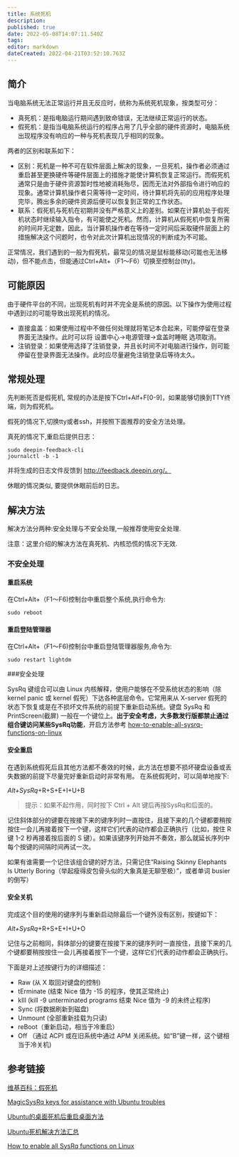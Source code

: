 ```yaml
---
title: 系统死机
description: 
published: true
date: 2022-05-08T14:07:11.540Z
tags: 
editor: markdown
dateCreated: 2022-04-21T03:52:10.763Z
---
```


## 简介

当电脑系统无法正常运行并且无反应时，统称为系统死机现象，按类型可分：

- 真死机：是指电脑运行期间遇到致命错误，无法继续正常运行的状态。
- 假死机：是指当电脑系统运行的程序占用了几乎全部的硬件资源时，电脑系统出现程序没有响应的一种与死机表现几乎相同的现象。

两者的区别和联系如下：

- 区别：死机是一种不可在软件层面上解决的现象，一旦死机，操作者必须通过重启甚至更换硬件等硬件层面上的措施才能使计算机恢复正常运行。而假死机通常只是由于硬件资源暂时性地被消耗殆尽，因而无法对外部指令进行响应的现象。通常计算机操作者只需等待一定时间，待计算机将先前的应用程序处理完毕，腾出多余的硬件资源后便可以恢复到正常的工作状态。
- 联系：假死机与死机在初期并没有严格意义上的差别。如果在计算机处于假死机状态时继续输入指令，有可能使之死机。然而，计算机从假死机中恢复所需的时间并无定数，因此，当计算机操作者在等待一定时间后采取硬件层面上的措施解决这个问题时，也令对此次计算机出现情况的判断成为不可能。

正常情况，我们遇到的一般为假死机，最常见的情况是鼠标能移动(可能也无法移动)，但不能点击，但能通过Ctrl+Alt+（F1～F6）切换至控制台(tty)。

## 可能原因
由于硬件平台的不同，出现死机有时并不完全是系统的原因。以下操作为使用过程中遇到过的可能导致出现死机的情况。
- 直接盒盖：如果使用过程中不做任何处理就将笔记本合起来，可能停留在登录界面无法操作。此时可以将 设置中心->电源管理->盒盖时睡眠 选项取消。
- 注销登录：如果使用选择了注销登录，并且长时间不对电脑进行操作，则可能停留在登录界面无法操作。此时应尽量避免注销登录后等待太久。

## 常规处理

先判断死否是假死机, 常规的办法是按下Ctrl+Alf+F[0-9]，如果能够切换到TTY终端，则为假死机。

假死的情况下,切换tty或者ssh，并按照下面推荐的安全方法处理。

真死的情况下,重启后提供日志：

    sudo deepin-feedback-cli
    journalctl -b -1

并将生成的日志文件反馈到 http://feedback.deepin.org/。

休眠的情况类似, 要提供休眠前后的日志。

## 解决方法

解决方法分两种:安全处理与不安全处理,一般推荐使用安全处理.

注意：这里介绍的解决方法在真死机、内核恐慌的情况下无效.

### 不安全处理

#### 重启系统

在Ctrl+Alt+（F1～F6)控制台中重启整个系统,执行命令为:

    sudo reboot

#### 重启登陆管理器

在Ctrl+Alt+（F1～F6)控制台中重启登陆管理器服务,命令为:

    sudo restart lightdm 

###安全处理

SysRq 键组合可以由 Linux 内核解释，使用户能够在不受系统状态的影响（除 kernel panic 或 kernel 假死）下达各种底层命令。它常用来从 X-server 假死的状态下恢复或是在不损坏文件系统的前提下重新启动系统。键盘 SysRq 和 PrintScreen(截屏) 一般在一个键位上。**出于安全考虑，大多数发行版都禁止通过组合键访问某些SysRq功能**，开启方法参考 [how-to-enable-all-sysrq-functions-on-linux](https://linuxconfig.org/how-to-enable-all-sysrq-functions-on-linux)

#### 安全重启

在遇到系统假死后且其他方法都不奏效的时候，此方法在想要不损坏硬盘设备或丢失数据的前提下尽量完好重新启动时非常有用。 在系统假死时，可以简单地按下:

*Alt+SysRq*+R+S+E+I+U+B  
>提示：如果不起作用，同时按下 Ctrl + Alt 键后再按SysRq和后面的。

记住斜体部分的键要在按接下来的键序列时一直按住，且接下来的几个键都要稍按按住一会儿再接着按下一个键，这样它们代表的动作都会正确执行（比如，按住 R 键 1-2 秒再接着按后面的 S 键）。如果该键序列开始并不奏效，那么就延长序列中每个按键的间隔时间再试一次。

如果有谁需要一个记住该组合键的好方法，只需记住“Raising Skinny Elephants Is Utterly Boring（举起瘦得皮包骨头似的大象真是无聊至极）”，或者单词 busier 的倒写）

#### 安全关机

完成这个目的使用的键序列与重新启动除最后一个键外没有区别，按键如下：

*Alt+SysRq*+R+S+E+I+U+O

记住与之前相同，斜体部分的键要在按接下来的键序列时一直按住，且接下来的几个键都要稍按按住一会儿再接着按下一个键，这样它们代表的动作都会正确执行。

下面是对上述按键行为的详细描述：

- Raw (从 X 取回对键盘的控制)
- tErminate (结束 Nice 值为 -15 的程序，使其正常终止)
- kIll (kill -9 unterminated programs 结束 Nice 值为 -9 的未终止程序)
- Sync (将数据刷新到磁盘)
- Unmount (全部重新挂载为只读)
- reBoot（重新启动，相当于冷重启）
- Off （通过 ACPI 或在旧系统中通过 APM 关闭系统。如“B”键一样，这个键相当于冷关机)



## 参考链接

[维基百科：假死机](http://zh.wikipedia.org/wiki/%E5%81%87%E6%AD%BB%E6%9C%BA)

[MagicSysRq keys for assistance with Ubuntu troubles](http://ubuntuforums.org/showthread.php?t=617349)

[Ubuntu的桌面死机后重启桌面方法](http://linux.net527.cn/Ubuntu/Ubuntuanzhuangyuyingyong/18698.html)

[Ubuntu死机解决方法汇总](https://www.jianshu.com/p/36fb9eed82a3)

[How to enable all SysRq functions on Linux](https://linuxconfig.org/how-to-enable-all-sysrq-functions-on-linux)